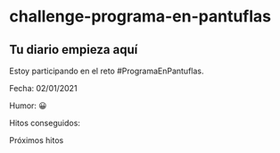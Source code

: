 # challenge-programa-en-pantuflas





## **Tu diario empieza aquí**

Estoy participando en el reto #ProgramaEnPantuflas.

Fecha: 02/01/2021

Humor: 😀

Hitos conseguidos:


Próximos hitos



